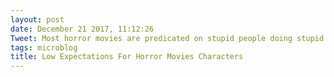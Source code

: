 ```yaml
---
layout: post
date: December 21 2017, 11:12:26
Tweet: Most horror movies are predicated on stupid people doing stupid things that cause them to be in danger in the first place.
tags: microblog
title: Low Expectations For Horror Movies Characters
---
```




